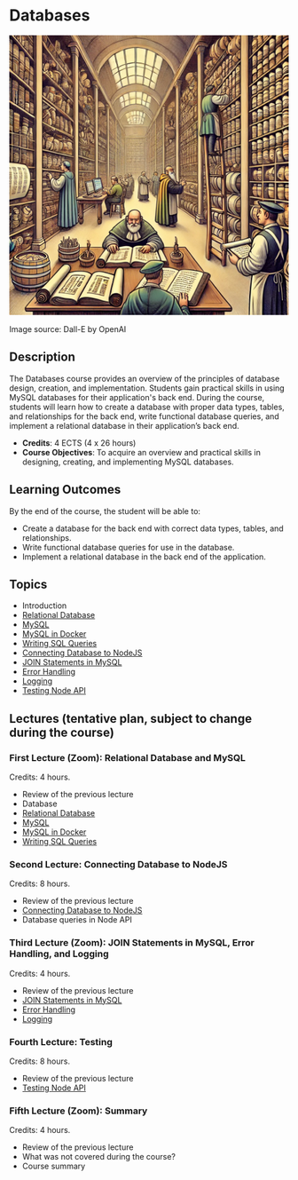 # Databases

![Databases](Databases.webp)

Image source: Dall-E by OpenAI

## Description

The Databases course provides an overview of the principles of database design, creation, and implementation. Students gain practical skills in using MySQL databases for their application's back end. During the course, students will learn how to create a database with proper data types, tables, and relationships for the back end, write functional database queries, and implement a relational database in their application’s back end.

- **Credits**: 4 ECTS (4 x 26 hours)
- **Course Objectives**: To acquire an overview and practical skills in designing, creating, and implementing MySQL databases.

## Learning Outcomes

By the end of the course, the student will be able to:

- Create a database for the back end with correct data types, tables, and relationships.
- Write functional database queries for use in the database.
- Implement a relational database in the back end of the application.

## Topics

- Introduction
- [Relational Database](./Topics/Relational-Database/README.md)
- [MySQL](./Topics/MySQL/README.md)
- [MySQL in Docker](./Topics/MySQL-Docker/README.md)
- [Writing SQL Queries](./Topics/MySQL-Queries/README.md)
- [Connecting Database to NodeJS](./Topics/MySQL-NodeJS/README.md)
- [JOIN Statements in MySQL](./Topics/MySQL-Join/README.md)
- [Error Handling](../Back-End-Frameworks/Topics/Error-Handling/README.md)
- [Logging](../Back-End-Frameworks/Topics/Logging/README.md)
- [Testing Node API](../Back-End-Frameworks/Topics/Testing-Node-API/README.md)

## Lectures (tentative plan, subject to change during the course)

### First Lecture (Zoom): Relational Database and MySQL

Credits: 4 hours.

- Review of the previous lecture
- Database
- [Relational Database](./Topics/Relational-Database/README.md)
- [MySQL](./Topics/MySQL/README.md)
- [MySQL in Docker](./Topics/MySQL-Docker/README.md)
- [Writing SQL Queries](./Topics/MySQL-Queries/README.md)

### Second Lecture: Connecting Database to NodeJS

Credits: 8 hours.

- Review of the previous lecture
- [Connecting Database to NodeJS](./Topics/MySQL-NodeJS/README.md)
- Database queries in Node API

### Third Lecture (Zoom): JOIN Statements in MySQL, Error Handling, and Logging

Credits: 4 hours.

- Review of the previous lecture
- [JOIN Statements in MySQL](./Topics/MySQL-Joins/README.md)
- [Error Handling](../Back-End-Frameworks/Topics/Error-Handling/README.md)
- [Logging](../Back-End-Frameworks/Topics/Logging/README.md)

### Fourth Lecture: Testing

Credits: 8 hours.

- Review of the previous lecture
- [Testing Node API](../Back-End-Frameworks/Topics/Testing-Node-API/README.md)

### Fifth Lecture (Zoom): Summary

Credits: 4 hours.

- Review of the previous lecture
- What was not covered during the course?
- Course summary
